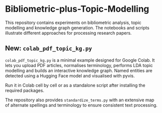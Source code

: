 # Bibliometric-plus-Topic-Modelling

This repository contains experiments on bibliometric analysis, topic modelling
and knowledge graph generation. The notebooks and scripts illustrate different
approaches for processing research papers.

## New: `colab_pdf_topic_kg.py`

`colab_pdf_topic_kg.py` is a minimal example designed for Google Colab. It lets
you upload PDF articles, normalises terminology, performs LDA topic modelling
and builds an interactive knowledge graph. Named entities are detected using a
Hugging Face model and visualised with pyvis.

Run it in Colab cell by cell or as a standalone script after installing the
required packages.

The repository also provides `standardize_terms.py` with an extensive map of
alternate spellings and terminology to ensure consistent text processing.

